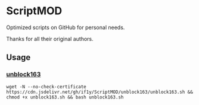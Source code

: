# ScriptMOD

Optimized scripts on GitHub for personal needs.

Thanks for all their original authors.


## Usage

### [unblock163](https://github.com/XIU2/Shell/blob/master/unblock163.sh)

```
wget -N --no-check-certificate https://cdn.jsdelivr.net/gh/if1y/ScriptMOD/unblock163/unblock163.sh && chmod +x unblock163.sh && bash unblock163.sh
```
